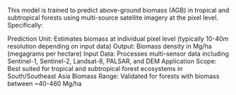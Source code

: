 This model is trained to predict above-ground biomass (AGB) in tropical and subtropical forests using multi-source satellite imagery at the pixel level. Specifically:

Prediction Unit: Estimates biomass at individual pixel level (typically 10-40m resolution depending on input data)
Output: Biomass density in Mg/ha (megagrams per hectare)
Input Data: Processes multi-sensor data including Sentinel-1, Sentinel-2, Landsat-8, PALSAR, and DEM
Application Scope: Best suited for tropical and subtropical forest ecosystems in South/Southeast Asia
Biomass Range: Validated for forests with biomass between ~40-460 Mg/ha